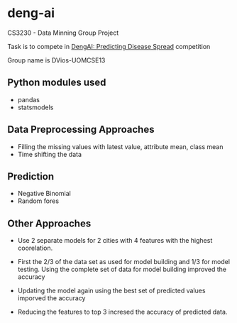 # deng-ai
CS3230 - Data Minning Group Project

Task is to compete in [DengAI: Predicting Disease Spread](https://www.drivendata.org/competitions/44/dengai-predicting-disease-spread/) competition

Group name is DVios-UOMCSE13

## Python modules used
* pandas
* statsmodels

## Data Preprocessing Approaches
* Filling the missing values with latest value, attribute mean, class mean
* Time shifting the data

## Prediction 
* Negative Binomial
* Random fores

## Other Approaches
* Use 2 separate models for 2 cities with 4 features with the highest coorelation. 

* First the 2/3 of the data set as used for model building and 1/3 for model testing. Using the complete set of data for model building improved the accuracy

* Updating the model again using the best set of predicted values imporved the accuracy

* Reducing the features to top 3 incresed the accuracy of predicted data.
